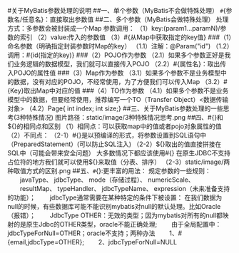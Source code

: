 #关于MyBatis参数处理的说明
##一、单个参数（MyBatis不会做特殊处理）
`#`{参数名/任意名}：直接取出参数值
##二、多个参数（MyBatis会做特殊处理）
处理方式：多参数会被封装成一个Map
参数调用：
（1）key:(param1...paramN)/参数的索引
（2）value:传入的参数值
（3）#{从Map中获取指定的key值}
###（1）命名参数（明确指定封装参数时Map的key）
（1.1）注解：@Param("id")
（1.2）调用：#{id(指定的key)}
###（2）POJO作为参数
（2.1）如果多个参数正好是我们业务逻辑的数据模型，我们就可以直接传入POJO
（2.2）#{属性名}：取出传入POJO的属性值
###（3）Map作为参数
（3.1）如果多个参数不是业务模型中的数据，没有对应的POJO，不经常使用，为了方便我们可以传入Map
（3.2）#{Key}取出Map中对应的值
###（4）TO作为参数
（4.1）如果多个参数不是业务模型中的数据，但要经常使用，推荐编写一个TO（Transfer Object）<数据传输对象>
（4.2）Page{
            int index;
            int size;}
##三、关于MyBatis参数处理的一些思考(3种特殊情况)
图片路径：static/image/3种特殊情况思考.png
##四、#{}和${}的相同点和区别
（1）相同点：可以获取map中的值或者pojo对象属性的值
（2）不同点：
（2-1）#{}是以预编译的形式，将参数设置到SQL语句中（PreparedStatement）(可以防止SQL注入)
（2-2）${}取出的值直接拼接在SQL中（可能会带来安全问题）
      大多数情况下都应该使用#{}
      在原生JDBC不支持占位符的地方我们就可以使用${}来取值（分表、排序）
 （2-3）static/image/两种取值方式的区别.png
 ##五、`#`{}:更丰富的用法：
 规定参数的一些规则：
 　　javaType、 jdbcType、 mode（存储过程）、 numericScale、
 　　resultMap、 typeHandler、 jdbcTypeName、 expression（未来准备支持的功能）； 
 　　jdbcType通常需要在某种特定的条件下被设置：
     在我们数据为null的时候，有些数据库可能不能识别mybatis对null的默认处理。比如Oracle（报错）；
 　　JdbcType OTHER：无效的类型；因为mybatis对所有的null都映射的是原生Jdbc的OTHER类型，oracle不能正确处理;
 　　由于全局配置中：jdbcTypeForNull=OTHER；oracle不支持；两种办法
 　　1、#{email,jdbcType=OTHER};
 　　2、jdbcTypeForNull=NULL
 　　　　<setting name="jdbcTypeForNull" value="NULL"/>


